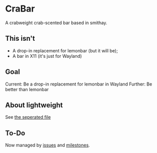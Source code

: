 # CraBar
A crabweight crab-scented bar based in smithay.

## This isn't
- A drop-in replacement for lemonbar (but it will be);
- A bar in X11 (it's just for Wayland)

## Goal
Current: Be a drop-in replacement for lemonbar in Wayland
Further: Be better than lemonbar

## About lightweight
See [the seperated file](./docs/lightweight.md)

## To-Do

Now managed by [issues](https://github.com/GNUqb114514/CraBar/issues) and [milestones](https://github.com/GNUqb114514/CraBar/milestones).
